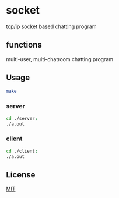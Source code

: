 # socket
tcp/ip socket based chatting program

## functions
multi-user, multi-chatroom chatting program

## Usage
```bash
make
```
### server
```bash
cd ./server;
./a.out
```
### client
```bash
cd ./client;
./a.out
```
## License
[MIT](https://choosealicense.com/licenses/mit/)
